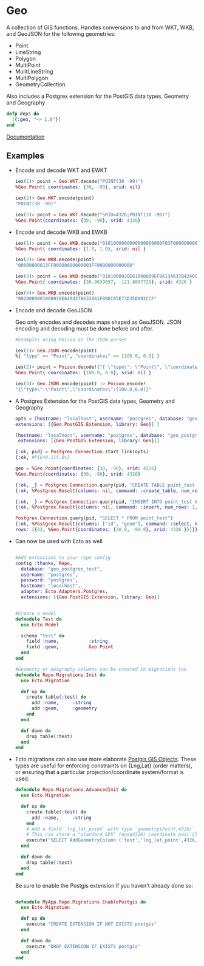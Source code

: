 # Geo

A collection of GIS functions. Handles conversions to and from WKT, WKB, and GeoJSON for the following geometries:

* Point
* LineString
* Polygon
* MultiPoint
* MulitLineString
* MultiPolygon
* GeometryCollection


Also includes a Postgrex extension for the PostGIS data types, Geometry and Geography

```elixir
defp deps do
  [{:geo, "~> 1.0"}]
end
```

[Documentation](http://hexdocs.pm/geo)


## Examples


* Encode and decode WKT and EWKT

  ```elixir
  iex(1)> point = Geo.WKT.decode("POINT(30 -90)")
  %Geo.Point{ coordinates: {30, -90}, srid: nil}

  iex(2)> Geo.WKT.encode(point)
  "POINT(30 -90)"

  iex(3)> point = Geo.WKT.decode("SRID=4326;POINT(30 -90)")
  %Geo.Point{coordinates: {30, -90}, srid: 4326}
  ```


* Encode and decode WKB and EWKB

  ```elixir
  iex(1)> point = Geo.WKB.decode("0101000000000000000000F03F000000000000F03F")
  %Geo.Point{ coordinates: {1.0, 1.0}, srid: nil }

  iex(2)> Geo.WKB.encode(point)
  "00000000013FF00000000000003FF0000000000000"

  iex(3)> point = Geo.WKB.decode("0101000020E61000009EFB613A637B4240CF2C0950D3735EC0")
  %Geo.Point{ coordinates: {36.9639657, -121.8097725}, srid: 4326 }

  iex(4)> Geo.WKB.encode(point)
  "0020000001000010E640427B633A61FB9EC05E73D350092CCF"
  ```

* Encode and decode GeoJSON


  Geo only encodes and decodes maps shaped as GeoJSON. JSON encoding and decoding must
  be done before and after.

  ```elixir
  #Examples using Poison as the JSON parser

  iex(1)> Geo.JSON.encode(point)
  %{ "type" => "Point", "coordinates" => [100.0, 0.0] }

  iex(2)> point = Poison.decode!("{ \"type\": \"Point\", \"coordinates\": [100.0, 0.0] }") |> Geo.JSON.decode
  %Geo.Point{ coordinates: {100.0, 0.0}, srid: nil }

  iex(3)> Geo.JSON.encode(point) |> Poison.encode!
  "{\"type\":\"Point\",\"coordinates\":[100.0,0.0]}"
  ```

* A Postgrex Extension for the PostGIS data types, Geometry and Geography

  ```elixir
  opts = [hostname: "localhost", username: "postgres", database: "geo_postgrex_test",
  extensions: [{Geo.PostGIS.Extension, library: Geo}] ]

  [hostname: "localhost", username: "postgres", database: "geo_postgrex_test",
   extensions: [{Geo.PostGIS.Extension, library: Geo}]]

  {:ok, pid} = Postgrex.Connection.start_link(opts)
  {:ok, #PID<0.115.0>}

  geo = %Geo.Point{coordinates: {30, -90}, srid: 4326}
  %Geo.Point{coordinates: {30, -90}, srid: 4326}

  {:ok, _} = Postgrex.Connection.query(pid, "CREATE TABLE point_test (id int, geom geometry(Point, 4326))")
  {:ok, %Postgrex.Result{columns: nil, command: :create_table, num_rows: 0, rows: nil}}

  {:ok, _} = Postgrex.Connection.query(pid, "INSERT INTO point_test VALUES ($1, $2)", [42, geo])
  {:ok, %Postgrex.Result{columns: nil, command: :insert, num_rows: 1, rows: nil}}

  Postgrex.Connection.query(pid, "SELECT * FROM point_test")
  {:ok, %Postgrex.Result{columns: ["id", "geom"], command: :select, num_rows: 1,
  rows: [{42, %Geo.Point{coordinates: {30.0, -90.0}, srid: 4326 }}]}}
  ```

* Can now be used with Ecto as well

  ```elixir

  #Add extensions to your repo config
  config :thanks, Repo,
    database: "geo_postgrex_test",
    username: "postgres",
    password: "postgres",
    hostname: "localhost",
    adapter: Ecto.Adapters.Postgres,
    extensions: [{Geo.PostGIS.Extension, library: Geo}]


  #Create a model
  defmodule Test do
    use Ecto.Model

    schema "test" do
      field :name,           :string
      field :geom,           Geo.Point
    end
  end

  #Geometry or Geography columns can be created in migrations too
  defmodule Repo.Migrations.Init do
    use Ecto.Migration

    def up do
      create table(:test) do
        add :name,     :string
        add :geom,     :geometry
      end
    end

    def down do
      drop table(:test)
    end
  end
  ```
  
* Ecto migrations can also use more elaborate [Postgis GIS Objects](http://postgis.net/docs/using_postgis_dbmanagement.html#RefObject). These types are useful for enforcing constraints on {Lng,Lat} (order matters), or ensuring that a particular projection/coordinate system/format is used.

  ```elixir
  defmodule Repo.Migrations.AdvancedInit do
    use Ecto.Migration

    def up do
      create table(:test) do
        add :name,     :string
      end
      # Add a field `lng_lat_point` with type `geometry(Point,4326)`.
      # This can store a "standard GPS" (epsg4326) coordinate pair {longitude,latitude}.
      execute("SELECT AddGeometryColumn ('test','lng_lat_point',4326,'POINT',2);")
    end

    def down do
      drop table(:test)
    end
  end
  ```
  
  Be sure to enable the Postgis extension if you haven't already done so:

  ```elixir

  defmodule MyApp.Repo.Migrations.EnablePostgis do
    use Ecto.Migration

    def up do
      execute "CREATE EXTENSION IF NOT EXISTS postgis"
    end

    def down do
      execute "DROP EXTENSION IF EXISTS postgis"
    end
  end
  ```
